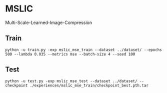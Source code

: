 # MSLIC

Multi-Scale-Learned-Image-Compression

## Train

```
python -u train.py -exp mslic_mse_train --dataset ../dataset/ --epochs 500 --lambda 0.035 --metrics mse --batch-size 4 --seed 100 
```

## Test

```
python -u test.py -exp mslic_mse_test --dataset ../dataset/ --checkpoint ./experiences/mslic_mse_train/checkpoint_best.pth.tar
```

